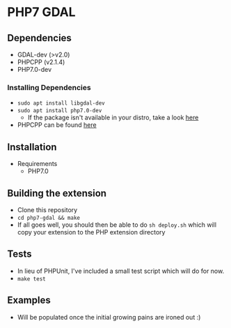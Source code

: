 # PHP7 GDAL

## Dependencies
- GDAL-dev (>v2.0)
- PHPCPP (v2.1.4)
- PHP7.0-dev

### Installing Dependencies
- ```sudo apt install libgdal-dev```
- ```sudo apt install php7.0-dev```
    - If the package isn't available in your distro, take a look [here](https://deb.sury.org/)
- PHPCPP can be found [here](https://github.com/CopernicaMarketingSoftware/PHP-CPP)

## Installation
- Requirements
   - PHP7.0

## Building the extension
-   Clone this repository
-   ```cd php7-gdal && make```
-   If all goes well, you should then be able to do ```sh deploy.sh``` which will copy your extension to the PHP extension directory

## Tests
- In lieu of PHPUnit, I've included a small test script which will do for now.
- ```make test```

## Examples
- Will be populated once the initial growing pains are ironed out :)

